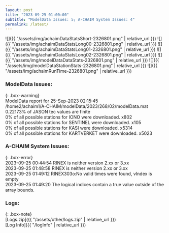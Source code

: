```yaml
---
layout: post
title: "2023-09-25 01:00:00"
subtitle: "ModelData Issues: 5; A-CHAIM System Issues: 4"
permalink: /latest/
---
```


![]({{ "/assets/img/achaimDataStatsShort-2326801.png" | relative_url }})
![]({{ "/assets/img/achaimDataStatsLong00-2326801.png" | relative_url }})
![]({{ "/assets/img/achaimDataStatsLong01-2326801.png" | relative_url }})
![]({{ "/assets/img/achaimDataStatsLong02-2326801.png" | relative_url }})
![]({{ "/assets/img/modelDataDataStats-2326801.png" | relative_url }})
![]({{ "/assets/img/modelDataStationStats-2326801.png" | relative_url }})
![]({{ "/assets/img/achaimRunTime-2326801.png" | relative_url }})


### ModelData Issues:  
  
{: .box-warning}  
 ModelData report for 25-Sep-2023 02:15:45   
 /home2/achaim1/A-CHAIM/modelData/2023/268/02/modelData.mat   
 0.22173% of JASON tec values are finite   
 0% of all possible stations for IONO were downloaded. x802   
 0% of all possible stations for SENTINEL were downloaded. x105   
 0% of all possible stations for KASI were downloaded. x5314   
 0% of all possible stations for KARTVERKET were downloaded. x5023   
  
### A-CHAIM System Issues:  
  
{: .box-error}  
2023-09-25 00:44:54 RINEX is neither version 2.xx or 3.xx  
2023-09-25 01:48:58 RINEX is neither version 2.xx or 3.xx  
2023-09-25 01:49:12 RINEX303o:No valid times were found, vIndex is empty  
2023-09-25 01:49:20 The logical indices contain a true value outside of the array bounds.  

### Logs:  
  
{: .box-note}  
[Logs.zip]({{ "/assets/other/logs.zip" | relative_url }})  
[Log Info]({{ "/logInfo" | relative_url }})  
